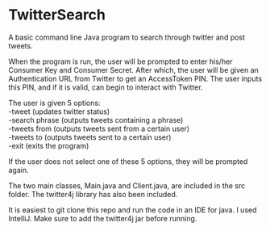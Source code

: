# TwitterSearch
A basic command line Java program to search through twitter and post tweets.

When the program is run, the user will be prompted to enter his/her Consumer Key and Consumer Secret.
After which, the user will be given an Authentication URL from Twitter to get an AccessToken PIN.
The user inputs this PIN, and if it is valid, can begin to interact with Twitter.

The user is given 5 options:  
  -tweet (updates twitter status)  
  -search phrase (outputs tweets containing a phrase)  
  -tweets from (outputs tweets sent from a certain user)  
  -tweets to (outputs tweets sent to a certain user)  
  -exit (exits the program)  
  
If the user does not select one of these 5 options, they will be prompted again.

The two main classes, Main.java and Client.java, are included in the src folder.
The twitter4j library has also been included.

It is easiest to git clone this repo and run the code in an IDE for java. I used IntelliJ.
Make sure to add the twitter4j jar before running.

